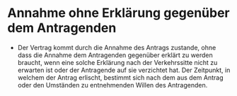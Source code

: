 # Annahme ohne Erklärung gegenüber dem Antragenden

- Der Vertrag kommt durch die Annahme des Antrags zustande, ohne dass die Annahme dem Antragenden gegenüber erklärt zu werden braucht, wenn eine solche Erklärung nach der Verkehrssitte nicht zu erwarten ist oder der Antragende auf sie verzichtet hat. Der Zeitpunkt, in welchem der Antrag erlischt, bestimmt sich nach dem aus dem Antrag oder den Umständen zu entnehmenden Willen des Antragenden.

